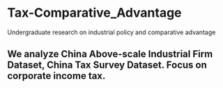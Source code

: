 # Tax-Comparative_Advantage
Undergraduate research on industrial policy and comparative advantage
## We analyze China Above-scale Industrial Firm Dataset, China Tax Survey Dataset. Focus on corporate income tax.
